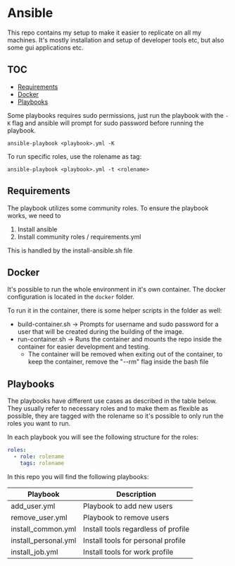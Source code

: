# Ansible

This repo contains my setup to make it easier to replicate on all my machines.
It's mostly installation and setup of developer tools etc, but also some gui applications etc.

## TOC
- [Requirements](#requirements)
- [Docker](#docker)
- [Playbooks](#playbooks)

Some playbooks requires sudo permissions, just run the playbook with the `-K` flag and ansible will prompt for sudo password before running the playbook.

```shell
ansible-playbook <playbook>.yml -K
```

To run specific roles, use the rolename as tag:

```shell
ansible-playbook <playbook>.yml -t <rolename>
```

<!-- TOC --><a name="requirements"></a>
## Requirements

The playbook utilizes some community roles. To ensure the playbook works, we need to

1. Install ansible
2. Install community roles / requirements.yml

This is handled by the install-ansible.sh file

<!-- TOC --><a name="docker"></a>
## Docker

It's possible to run the whole environment in it's own container.
The docker configuration is located in the `docker` folder.

To run it in the container, there is some helper scripts in the folder as well:

- build-container.sh -> Prompts for username and sudo password for a user that will be created during the building of the image.
- run-container.sh -> Runs the container and mounts the repo inside the container for easier development and testing.
  - The container will be removed when exiting out of the container, to keep the container, remove the "--rm" flag inside the bash file

<!-- TOC --><a name="playbooks"></a>
## Playbooks

The playbooks have different use cases as described in the table below.
They usually refer to necessary roles and to make them as flexible as possible, they are tagged with the rolename so it's possible to only run the roles you want to run.

In each playbook you will see the following structure for the roles:

```yaml
roles:
  - role: rolename
    tags: rolename
```

In this repo you will find the following playbooks:

|Playbook                   |Description                          |
|---------------------------|-------------------------------------|
|add_user.yml               |Playbook to add new users            |
|remove_user.yml            |Playbook to remove users             |
|install_common.yml         |Install tools regardless of profile  |
|install_personal.yml       |Install tools for personal profile   |
|install_job.yml            |Install tools for work profile       |
